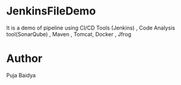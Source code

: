 # JenkinsFileDemo


It is a demo of pipeline using CI/CD Tools (Jenkins) , Code Analysis tool(SonarQube) , Maven , Tomcat, Docker
, Jfrog


<h1>Author</h1>
Puja Baidya
